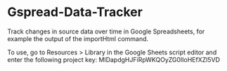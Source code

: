 # Gspread-Data-Tracker
Track changes in source data over time in Google Spreadsheets, for example the output of the importHtml command.

To use, go to Resources > Library in the Google Sheets script editor and enter the following project key: 
MlDapdgHJFiRpWKQOyZG0lIoHEfXZl5VD
